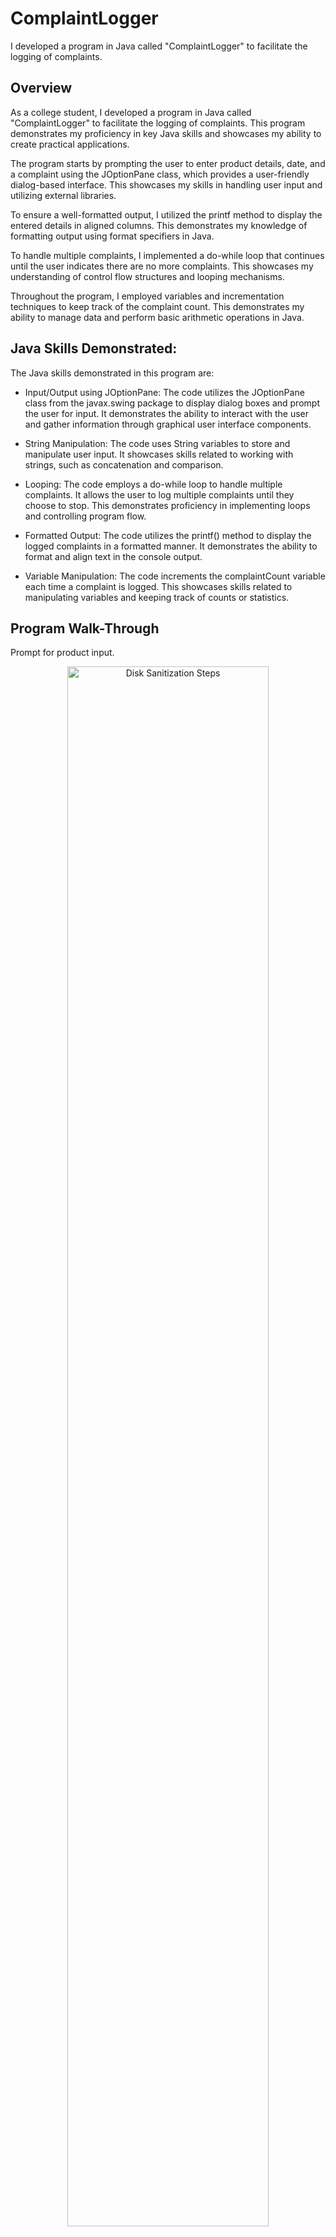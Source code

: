 <h1>ComplaintLogger</h1>
I developed a program in Java called "ComplaintLogger" to facilitate the logging of complaints.
<h2> Overview </h2>
As a college student, I developed a program in Java called "ComplaintLogger" to facilitate the logging of complaints. This program demonstrates my proficiency in key Java skills and showcases my ability to create practical applications.

The program starts by prompting the user to enter product details, date, and a complaint using the JOptionPane class, which provides a user-friendly dialog-based interface. This showcases my skills in handling user input and utilizing external libraries.

To ensure a well-formatted output, I utilized the printf method to display the entered details in aligned columns. This demonstrates my knowledge of formatting output using format specifiers in Java.

To handle multiple complaints, I implemented a do-while loop that continues until the user indicates there are no more complaints. This showcases my understanding of control flow structures and looping mechanisms.

Throughout the program, I employed variables and incrementation techniques to keep track of the complaint count. This demonstrates my ability to manage data and perform basic arithmetic operations in Java.

<h2> Java Skills Demonstrated: </h2>

The Java skills demonstrated in this program are:

- Input/Output using JOptionPane: The code utilizes the JOptionPane class from the javax.swing package to display dialog boxes and prompt the user for input. It demonstrates the ability to interact with the user and gather information through graphical user interface components.

- String Manipulation: The code uses String variables to store and manipulate user input. It showcases skills related to working with strings, such as concatenation and comparison.

- Looping: The code employs a do-while loop to handle multiple complaints. It allows the user to log multiple complaints until they choose to stop. This demonstrates proficiency in implementing loops and controlling program flow.

- Formatted Output: The code utilizes the printf() method to display the logged complaints in a formatted manner. It demonstrates the ability to format and align text in the console output.

- Variable Manipulation: The code increments the complaintCount variable each time a complaint is logged. This showcases skills related to manipulating variables and keeping track of counts or statistics.


<h2>Program Walk-Through</h2>

 Prompt for product input. <p align="center">
<img src="https://imgur.com/cNiPnEw.png" height="80%" width="80%" alt="Disk Sanitization Steps"/>
<br />

<p align="center">
 Prompt for date input.
<img src="https://imgur.com/cNiPnEw.png" height="80%" width="80%" alt="Disk Sanitization Steps"/>
<br />
<p align="center">
 Prompt for complaint input.
<img src="https://imgur.com/cNiPnEw.png" height="80%" width="80%" alt="Disk Sanitization Steps"/>
<br />

<p align="center">
Prompt for more complaints (Y/N).
<img src="https://imgur.com/cNiPnEw.png" height="80%" width="80%" alt="Disk Sanitization Steps"/>
<br />

<p align="center">
Print total complaints logged.
<img src="https://imgur.com/cNiPnEw.png" height="80%" width="80%" alt="Disk Sanitization Steps"/>
<br />
